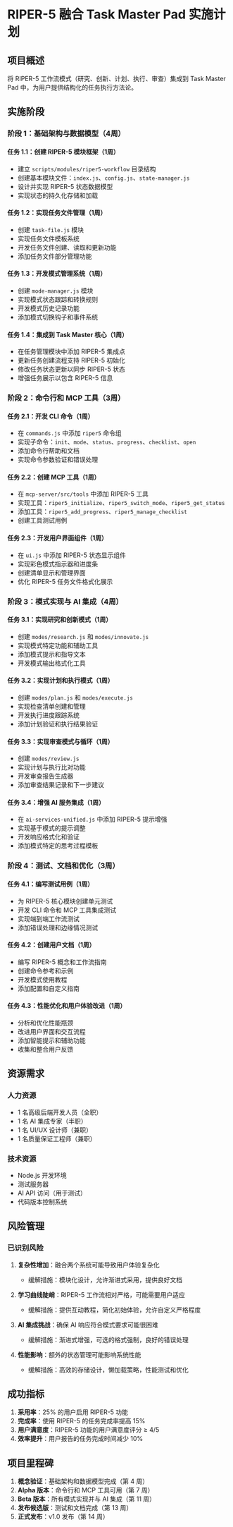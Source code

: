 # RIPER-5 融合 Task Master Pad 实施计划

## 项目概述

将 RIPER-5 工作流模式（研究、创新、计划、执行、审查）集成到 Task Master Pad 中，为用户提供结构化的任务执行方法论。

## 实施阶段

### 阶段 1：基础架构与数据模型（4周）

#### 任务 1.1：创建 RIPER-5 模块框架（1周）
- 建立 `scripts/modules/riper5-workflow` 目录结构
- 创建基本模块文件：`index.js`、`config.js`、`state-manager.js`
- 设计并实现 RIPER-5 状态数据模型
- 实现状态的持久化存储和加载

#### 任务 1.2：实现任务文件管理（1周）
- 创建 `task-file.js` 模块
- 实现任务文件模板系统
- 开发任务文件创建、读取和更新功能
- 添加任务文件部分管理功能

#### 任务 1.3：开发模式管理系统（1周）
- 创建 `mode-manager.js` 模块
- 实现模式状态跟踪和转换规则
- 开发模式历史记录功能
- 添加模式切换钩子和事件系统

#### 任务 1.4：集成到 Task Master 核心（1周）
- 在任务管理模块中添加 RIPER-5 集成点
- 更新任务创建流程支持 RIPER-5 初始化
- 修改任务状态更新以同步 RIPER-5 状态
- 增强任务展示以包含 RIPER-5 信息

### 阶段 2：命令行和 MCP 工具（3周）

#### 任务 2.1：开发 CLI 命令（1周）
- 在 `commands.js` 中添加 `riper5` 命令组
- 实现子命令：`init`、`mode`、`status`、`progress`、`checklist`、`open`
- 添加命令行帮助和文档
- 实现命令参数验证和错误处理

#### 任务 2.2：创建 MCP 工具（1周）
- 在 `mcp-server/src/tools` 中添加 RIPER-5 工具
- 实现工具：`riper5_initialize`、`riper5_switch_mode`、`riper5_get_status`
- 添加工具：`riper5_add_progress`、`riper5_manage_checklist`
- 创建工具测试用例

#### 任务 2.3：开发用户界面组件（1周）
- 在 `ui.js` 中添加 RIPER-5 状态显示组件
- 实现彩色模式指示器和进度条
- 创建清单显示和管理界面
- 优化 RIPER-5 任务文件格式化展示

### 阶段 3：模式实现与 AI 集成（4周）

#### 任务 3.1：实现研究和创新模式（1周）
- 创建 `modes/research.js` 和 `modes/innovate.js`
- 实现模式特定功能和辅助工具
- 添加模式提示和指导文本
- 开发模式输出格式化工具

#### 任务 3.2：实现计划和执行模式（1周）
- 创建 `modes/plan.js` 和 `modes/execute.js`
- 实现检查清单创建和管理
- 开发执行进度跟踪系统
- 添加计划验证和执行结果验证

#### 任务 3.3：实现审查模式与循环（1周）
- 创建 `modes/review.js`
- 实现计划与执行比对功能
- 开发审查报告生成器
- 添加审查结果记录和下一步建议

#### 任务 3.4：增强 AI 服务集成（1周）
- 在 `ai-services-unified.js` 中添加 RIPER-5 提示增强
- 实现基于模式的提示调整
- 开发响应格式化和验证
- 添加模式特定的思考过程模板

### 阶段 4：测试、文档和优化（3周）

#### 任务 4.1：编写测试用例（1周）
- 为 RIPER-5 核心模块创建单元测试
- 开发 CLI 命令和 MCP 工具集成测试
- 实现端到端工作流测试
- 添加错误处理和边缘情况测试

#### 任务 4.2：创建用户文档（1周）
- 编写 RIPER-5 概念和工作流指南
- 创建命令参考和示例
- 开发模式使用教程
- 添加配置和自定义指南

#### 任务 4.3：性能优化和用户体验改进（1周）
- 分析和优化性能瓶颈
- 改进用户界面和交互流程
- 添加智能提示和辅助功能
- 收集和整合用户反馈

## 资源需求

### 人力资源
- 1 名高级后端开发人员（全职）
- 1 名 AI 集成专家（半职）
- 1 名 UI/UX 设计师（兼职）
- 1 名质量保证工程师（兼职）

### 技术资源
- Node.js 开发环境
- 测试服务器
- AI API 访问（用于测试）
- 代码版本控制系统

## 风险管理

### 已识别风险
1. **复杂性增加**：融合两个系统可能导致用户体验复杂化
   - 缓解措施：模块化设计，允许渐进式采用，提供良好文档

2. **学习曲线陡峭**：RIPER-5 工作流相对严格，可能需要用户适应
   - 缓解措施：提供互动教程，简化初始体验，允许自定义严格程度

3. **AI 集成挑战**：确保 AI 响应符合模式要求可能很困难
   - 缓解措施：渐进式增强，可选的格式强制，良好的错误处理

4. **性能影响**：额外的状态管理可能影响系统性能
   - 缓解措施：高效的存储设计，懒加载策略，性能测试和优化

## 成功指标

1. **采用率**：25% 的用户启用 RIPER-5 功能
2. **完成率**：使用 RIPER-5 的任务完成率提高 15%
3. **用户满意度**：RIPER-5 功能的用户满意度评分 ≥ 4/5
4. **效率提升**：用户报告的任务完成时间减少 10%

## 项目里程碑

1. **概念验证**：基础架构和数据模型完成（第 4 周）
2. **Alpha 版本**：命令行和 MCP 工具可用（第 7 周）
3. **Beta 版本**：所有模式实现并与 AI 集成（第 11 周）
4. **发布候选版**：测试和文档完成（第 13 周）
5. **正式发布**：v1.0 发布（第 14 周） 